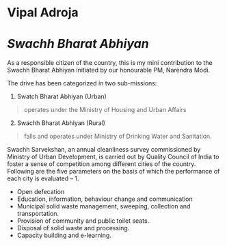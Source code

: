 # Vipal Adroja

# **_Swachh Bharat Abhiyan_**

As a responsible citizen of the country, this is my mini contribution to the Swachh Bharat Abhiyan initiated by our honourable PM, Narendra Modi.

The drive has been categorized in two sub-missions:
1. Swatch Bharat Abhiyan (Urban) 
>operates under the Ministry of Housing and Urban Affairs
2. Swachh Bharat Abhiyan (Rural) 
>falls and operates under Ministry of Drinking Water and Sanitation.

 Swachh Sarvekshan, an annual cleanliness survey commissioned by Ministry of Urban Development, is carried out by Quality Council of India to foster a sense of competition among different 
 cities of the country. Following are the five parameters on the basis of which the performance of each city is evaluated –
1.
* Open defecation
* Education, information, behaviour change and communication
* Municipal solid waste management, sweeping, collection and transportation.
* Provision of community and public toilet seats.
* Disposal of solid waste and processing.
* Capacity building and e-learning.
